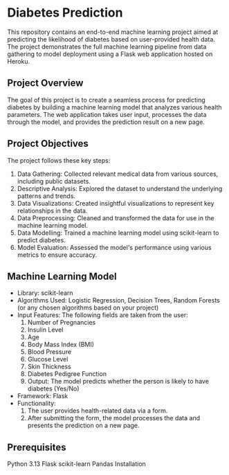 # Diabetes Prediction

This repository contains an end-to-end machine learning project aimed at predicting the likelihood of diabetes based on user-provided health data. The project demonstrates the full machine learning pipeline from data gathering to model deployment using a Flask web application hosted on Heroku.

## Project Overview

The goal of this project is to create a seamless process for predicting diabetes by building a machine learning model that analyzes various health parameters. The web application takes user input, processes the data through the model, and provides the prediction result on a new page.

## Project Objectives

The project follows these key steps:

1. Data Gathering: Collected relevant medical data from various sources, including public datasets.
2. Descriptive Analysis: Explored the dataset to understand the underlying patterns and trends.
3. Data Visualizations: Created insightful visualizations to represent key relationships in the data.
4. Data Preprocessing: Cleaned and transformed the data for use in the machine learning model.
5. Data Modelling: Trained a machine learning model using scikit-learn to predict diabetes.
6. Model Evaluation: Assessed the model's performance using various metrics to ensure accuracy.

## Machine Learning Model

- Library: scikit-learn
- Algorithms Used: Logistic Regression, Decision Trees, Random Forests (or any chosen algorithms based on your project)
- Input Features: The following fields are taken from the user:
  1. Number of Pregnancies
  2. Insulin Level
  3. Age
  4. Body Mass Index (BMI)
  5. Blood Pressure
  6. Glucose Level
  7. Skin Thickness
  8. Diabetes Pedigree Function
  9. Output: The model predicts whether the person is likely to have diabetes (Yes/No)
- Framework: Flask
- Functionality:
  1. The user provides health-related data via a form.
  2. After submitting the form, the model processes the data and presents the prediction on a new page.

## Prerequisites

Python 3.13
Flask
scikit-learn
Pandas
Installation

